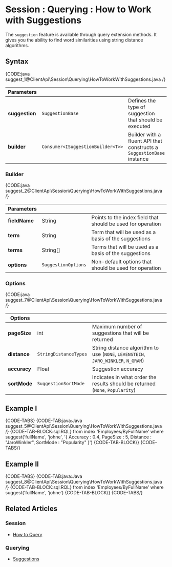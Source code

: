# Session : Querying : How to Work with Suggestions

The `suggestion` feature is available through query extension methods. It gives you the ability to find word similarities using string distance algorithms.

## Syntax

{CODE:java suggest_1@ClientApi\Session\Querying\HowToWorkWithSuggestions.java /}

| Parameters | | |
| ------------- | ------------- | ----- |
| **suggestion** | `SuggestionBase`  | Defines the type of suggestion that should be executed |
| **builder** | `Consumer<ISuggestionBuilder<T>>` | Builder with a fluent API that constructs a `SuggestionBase` instance |

### Builder

{CODE:java suggest_2@ClientApi\Session\Querying\HowToWorkWithSuggestions.java /}

| Parameters | | |
| ------------- | ------------- | ----- |
| **fieldName** | String | Points to the index field that should be used for operation |
| **term** | String | Term that will be used as a basis of the suggestions |
| **terms** | String[] | Terms that will be used as a basis of the suggestions |
| **options** | `SuggestionOptions` | Non-default options that should be used for operation |

### Options

{CODE:java suggest_7@ClientApi\Session\Querying\HowToWorkWithSuggestions.java /}

| Options | | |
| ------------- | ------------- | ----- |
| **pageSize** | int | Maximum number of suggestions that will be returned |
| **distance** | `StringDistanceTypes` | String distance algorithm to use (`NONE`, `LEVENSTEIN`, `JARO_WINKLER`, `N_GRAM`) |
| **accuracy** | Float | Suggestion accuracy |
| **sortMode** | `SuggestionSortMode` | Indicates in what order the results should be returned (`None`, `Popularity`) |

## Example I

{CODE-TABS}
{CODE-TAB:java:Java suggest_5@ClientApi\Session\Querying\HowToWorkWithSuggestions.java /}
{CODE-TAB-BLOCK:sql:RQL}
from index 'Employees/ByFullName' 
where suggest('fullName', 'johne', '{ Accuracy : 0.4, PageSize : 5, Distance : "JaroWinkler", SortMode : "Popularity" }')
{CODE-TAB-BLOCK/}
{CODE-TABS/}

## Example II

{CODE-TABS}
{CODE-TAB:java:Java suggest_8@ClientApi\Session\Querying\HowToWorkWithSuggestions.java /}
{CODE-TAB-BLOCK:sql:RQL}
from index 'Employees/ByFullName' 
where suggest('fullName', 'johne')
{CODE-TAB-BLOCK/}
{CODE-TABS/}

## Related Articles

### Session

- [How to Query](../../../client-api/session/querying/how-to-query)

### Querying

- [Suggestions](../../../indexes/querying/suggestions)
